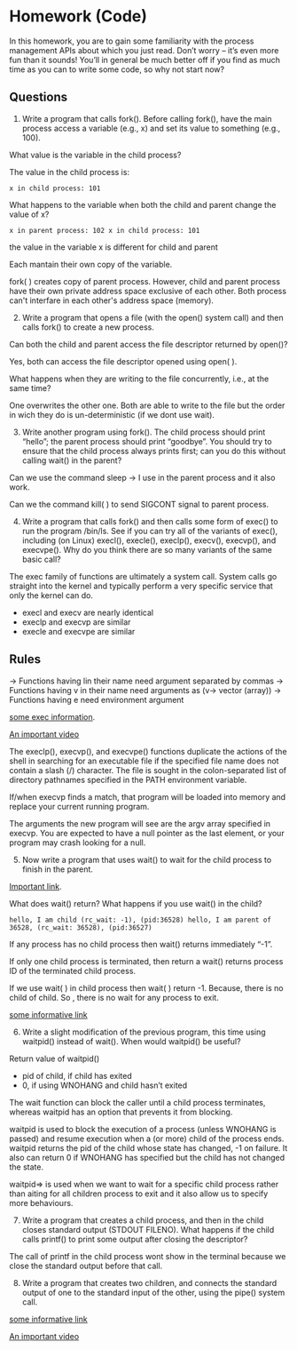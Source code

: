 #  Homework (Code)

In this homework, you are to gain some familiarity with the process management APIs about which you just read. Don’t worry – it’s even more fun than it sounds! You’ll in general be much better off if you find as much time as you can to write some code, so why not start now?

## Questions

1. Write a program that calls fork(). Before calling fork(), have the main process access a variable (e.g., x) and set its value to something (e.g., 100).

What value is the variable in the child process?

The value in the child process is:

`x in child process: 101`

What happens to the variable when both the child and parent change the value of x?

`x in parent process: 102
 x in child process: 101`

the value in the variable x is different for child and parent

Each mantain their own copy of the variable.

fork(  ) creates copy of parent process. However, child and parent process have their own private address space exclusive of each other. Both process can't interfare in each other's address space (memory).

2. Write a program that opens a file (with the open() system call) and then calls fork() to create a new process.

Can both the child and parent access the file descriptor returned by open()? 

Yes, both can access the file descriptor opened using open( ).

What happens when they are writing to the file concurrently, i.e., at the same time?

One overwrites the other one.
Both are able  to write to the file but the order in wich they do is un-deterministic (if we dont use wait).

3. Write another program using fork(). The child process should print “hello”; the parent process should print “goodbye”. You should try to ensure that the child process always prints first; can you do this without calling wait() in the parent?

Can we use the command sleep -> I use in the parent process and it also work.

Can we the command kill( ) to send SIGCONT signal to parent process.

4. Write a program that calls fork() and then calls some form of exec() to run the program /bin/ls. See if you can try all of the variants of exec(), including (on Linux) execl(), execle(), execlp(), execv(), execvp(), and execvpe(). Why do you think there are so many variants of the same basic call?

The exec family of functions are ultimately a system call. System calls go straight into the kernel and typically perform a very specific service that only the kernel can do.

- execl and execv are nearly identical
- execlp and execvp are similar
- execle and execvpe are similar 

Rules
--------
-> Functions having lin their name need argument separated by commas
-> Functions having v in their name need arguments as (v-> vector (array))
-> Functions having e need environment argument

[some exec information](https://www.mkssoftware.com/docs/man3/execl.3.asp).

[An important video](https://www.youtube.com/watch?v=OVFEWSP7n8c)

The execlp(), execvp(), and execvpe() functions duplicate the actions of the shell in searching for an executable file if the specified file name does not contain a slash (/) character.
The file is sought in the colon-separated list of directory pathnames specified in the PATH environment variable.

If/when execvp finds a match, that program will be loaded into memory and replace your current running program.

The arguments the new program will see are the argv array specified in execvp. You are expected to have a null pointer as the last element, or your program may crash looking for a null.

5. Now write a program that uses wait() to wait for the child process to finish in the parent.

[Important link](https://stackoverflow.com/questions/49459392/developing-a-correct-understanding-of-waitpid-and-getpid).

What does wait() return? What happens if you use wait() in the child?

`hello, I am child (rc_wait: -1), (pid:36528)
hello, I am parent of 36528, (rc_wait: 36528), (pid:36527)`

If any process has no child process then wait() returns immediately “-1”.

If only one child process is terminated, then return a wait() returns process ID of the terminated child process.

If we use wait( ) in child process then wait( ) return -1. Because, there is no child of child. So , there is no wait for any process to exit.

[some informative link](https://www.geeksforgeeks.org/wait-system-call-c/)

6. Write a slight modification of the previous program, this time using waitpid() instead of wait(). When would waitpid() be useful?

Return value of waitpid()

- pid of child, if child has exited
- 0, if using WNOHANG and child hasn’t exited

The wait function can block the caller until a child process terminates, whereas waitpid has an option that prevents it from blocking.

waitpid is used to block the execution of a process (unless WNOHANG is passed) and resume execution when a (or more) child of the process ends. waitpid returns the pid of the child whose state has changed, -1 on failure. It also can return 0 if WNOHANG has specified but the child has not changed the state.

waitpid=> is used when we want to wait for a specific child process rather than aiting for all children process to exit and it also allow us to specify more behaviours.

7. Write a program that creates a child process, and then in the child closes standard output (STDOUT FILENO). What happens if the child calls printf() to print some output after closing the descriptor?

The call of printf in the child process wont show in the terminal because we close the standard output before that call.

8. Write a program that creates two children, and connects the standard output of one to the standard input of the other, using the pipe() system call.

[some informative link](https://www.geeksforgeeks.org/c-program-demonstrate-fork-and-pipe/)

[An important video](https://www.youtube.com/watch?v=Mqb2dVRe0uo)
